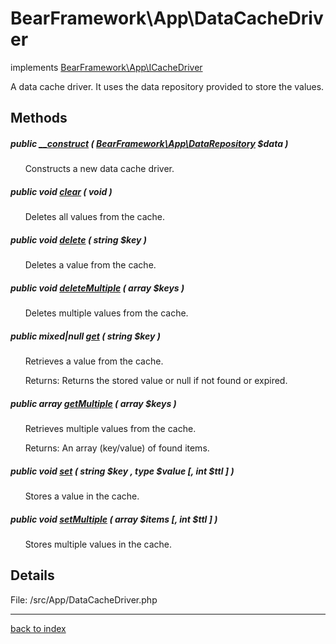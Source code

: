 # BearFramework\App\DataCacheDriver

implements [BearFramework\App\ICacheDriver](bearframework.app.icachedriver.class.md)

A data cache driver. It uses the data repository provided to store the values.

## Methods

##### public [__construct](bearframework.app.datacachedriver.__construct.method.md) ( [BearFramework\App\DataRepository](bearframework.app.datarepository.class.md) $data )

&nbsp;&nbsp;&nbsp;&nbsp;&nbsp;&nbsp;Constructs a new data cache driver.

##### public void [clear](bearframework.app.datacachedriver.clear.method.md) ( void )

&nbsp;&nbsp;&nbsp;&nbsp;&nbsp;&nbsp;Deletes all values from the cache.

##### public void [delete](bearframework.app.datacachedriver.delete.method.md) ( string $key )

&nbsp;&nbsp;&nbsp;&nbsp;&nbsp;&nbsp;Deletes a value from the cache.

##### public void [deleteMultiple](bearframework.app.datacachedriver.deletemultiple.method.md) ( array $keys )

&nbsp;&nbsp;&nbsp;&nbsp;&nbsp;&nbsp;Deletes multiple values from the cache.

##### public mixed|null [get](bearframework.app.datacachedriver.get.method.md) ( string $key )

&nbsp;&nbsp;&nbsp;&nbsp;&nbsp;&nbsp;Retrieves a value from the cache.

&nbsp;&nbsp;&nbsp;&nbsp;&nbsp;&nbsp;Returns: Returns the stored value or null if not found or expired.

##### public array [getMultiple](bearframework.app.datacachedriver.getmultiple.method.md) ( array $keys )

&nbsp;&nbsp;&nbsp;&nbsp;&nbsp;&nbsp;Retrieves multiple values from the cache.

&nbsp;&nbsp;&nbsp;&nbsp;&nbsp;&nbsp;Returns: An array (key/value) of found items.

##### public void [set](bearframework.app.datacachedriver.set.method.md) ( string $key , type $value [, int $ttl ] )

&nbsp;&nbsp;&nbsp;&nbsp;&nbsp;&nbsp;Stores a value in the cache.

##### public void [setMultiple](bearframework.app.datacachedriver.setmultiple.method.md) ( array $items [, int $ttl ] )

&nbsp;&nbsp;&nbsp;&nbsp;&nbsp;&nbsp;Stores multiple values in the cache.

## Details

File: /src/App/DataCacheDriver.php

---

[back to index](index.md)


